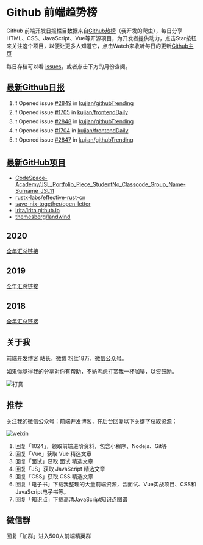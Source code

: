 # Github 前端趋势榜

Github 前端开发日报栏目数据来自[Github热榜](https://github.qdkfweb.cn/)（我开发的爬虫），每日分享HTML、CSS、JavaScript、Vue等开源项目，为开发者提供动力，点击Star按钮来关注这个项目，以便让更多人知道它，点击Watch来收听每日的更新[Github主页](https://github.com/kujian/githubTrending)

每日存档可以看 [issues](https://github.com/kujian/githubTrending/issues)，或者点击下方的月份查阅。

## [最新Github日报](https://github.com/kujian/githubTrending/issues)

<!--START_SECTION:activity-->
1. ❗ Opened issue [#2849](https://github.com/kujian/githubTrending/issues/2849) in [kujian/githubTrending](https://github.com/kujian/githubTrending)
2. ❗ Opened issue [#1705](https://github.com/kujian/frontendDaily/issues/1705) in [kujian/frontendDaily](https://github.com/kujian/frontendDaily)
3. ❗ Opened issue [#2848](https://github.com/kujian/githubTrending/issues/2848) in [kujian/githubTrending](https://github.com/kujian/githubTrending)
4. ❗ Opened issue [#1704](https://github.com/kujian/frontendDaily/issues/1704) in [kujian/frontendDaily](https://github.com/kujian/frontendDaily)
5. ❗ Opened issue [#2847](https://github.com/kujian/githubTrending/issues/2847) in [kujian/githubTrending](https://github.com/kujian/githubTrending)
<!--END_SECTION:activity-->


## [最新GitHub项目](https://github.qdkfweb.cn/)

<!-- BLOG-POST-LIST:START -->
- [CodeSpace-Academy/JSL_Portfolio_Piece_StudentNo_Classcode_Group_Name-Surname_JSL11](https://github.qdkfweb.cn/codespace-academy-jsl_portfolio_piece_studentno_classcode_group_name-surname_jsl11/)
- [rustx-labs/effective-rust-cn](https://github.qdkfweb.cn/rustx-labs-effective-rust-cn/)
- [save-nix-together/open-letter](https://github.qdkfweb.cn/save-nix-together-open-letter/)
- [lrita/lrita.github.io](https://github.qdkfweb.cn/lrita-lrita-github-io/)
- [themesberg/landwind](https://github.qdkfweb.cn/themesberg-landwind/)
<!-- BLOG-POST-LIST:END -->

## 2020
[全年汇总链接](https://github.com/kujian/githubTrending/tree/master/2020)
## 2019
[全年汇总链接](https://github.com/kujian/githubTrending/tree/master/2019)

## 2018
[全年汇总链接](https://github.com/kujian/githubTrending/tree/master/2018)

## 关于我

[前端开发博客](https://qdkfweb.cn/) 站长，[微博](https://weibo.com/kujian) 粉丝18万，[微信公众号](https://open.weixin.qq.com/qr/code?username=caibaojian_com)。


如果你觉得我的分享对你有帮助，不妨考虑打赏我一杯咖啡，以资鼓励。

![打赏](https://upload-images.jianshu.io/upload_images/570843-db4053c67a8c9ea9.png)

## 推荐

关注我的微信公众号：[前端开发博客](https://open.weixin.qq.com/qr/code?username=caibaojian_com)，在后台回复以下关键字获取资源：

![weixin](https://pic.qdkfweb.cn/uploads/2023/11/weixin.png)

1. 回复「1024」，领取前端进阶资料，包含小程序、Nodejs、Git等
2. 回复「Vue」获取 Vue 精选文章
3. 回复「面试」获取 面试 精选文章
4. 回复「JS」获取 JavaScript 精选文章
5. 回复「CSS」获取 CSS 精选文章
7. 回复「电子书」下载我整理的大量前端资源，含面试、Vue实战项目、CSS和JavaScript电子书等。
8. 回复「知识点」下载高清JavaScript知识点图谱

## 微信群

回复「加群」进入500人前端精英群


